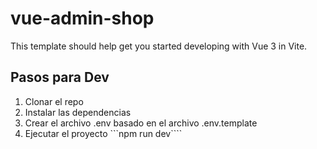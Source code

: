 # vue-admin-shop

This template should help get you started developing with Vue 3 in Vite.

## Pasos para Dev

1. Clonar el repo
2. Instalar las dependencias
3. Crear el archivo .env basado en el archivo .env.template
4. Ejecutar el proyecto ```npm run dev````
